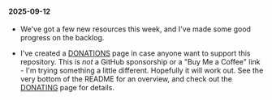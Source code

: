 #### 2025-09-12

- We've got a few new resources this week, and I've made some good progress on the backlog.

- I've created a [DONATIONS](DONATING.md) page in case anyone want to support this repository. This is _not_ a GitHub sponsorship or a "Buy Me a Coffee" link - I'm trying something a little different. Hopefully it will work out. See the very bottom of the README for an overview, and check out the [DONATING](DONATING.md) page for details.
